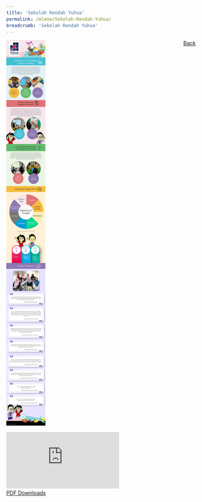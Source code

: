 ```yaml
---
title: 'Sekolah Rendah Yuhua'
permalink: /mlmoe/Sekolah-Rendah-Yuhua/
breadcrumb: 'Sekolah Rendah Yuhua'
---
```

<a href="/gallery/pameran- bahasa- melayu-malay-language-exhibitions-c/schools/" style="float:right;">Back</a>
 <img src="/images/YuhuaPri-EL.jpg"> <br/>
<div class="video-container">
  <iframe src="https://www.youtube.com/embed/d6fmLlW8eoE" frameborder="0" allow="accelerometer; autoplay; encrypted-media; gyroscope; picture-in-picture" allowfullscreen></iframe></div>
<a href="/Sharing-Sessions/01-website-exhibitor-template-pdf.pdf" download>PDF Downloads</a>
